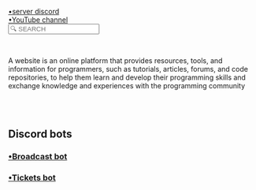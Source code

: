 <html>
<head>

  <a href="https://discord.com/invite/hAyveBFb">•server discord</a><br>
  <a href="https://youtube.com/@ayoub_kobra_ff?si=nQyarPNhHvr3rWIK">•YouTube channel</a><br>
  <input type="sarch" placeholder="🔍 SEARCH" id="myInput" title="type a name" onkeyup="myFuncrion()"/>
  
  <meta http-equiv="CONTENT-TYPE" content="text/html; charset=UTF-8">
  <link rel="stylesheet" href="styles/style.css"/>
  <title>jé.blue</title>
   

</head>
<body>
  
<style>
    body {
      background-image: url('Picsart_24-05-16_20-56-54-582.jpg');
      
    }
  </style>
 <br> <p>A website is an online platform that provides resources, tools, and information for programmers, such as tutorials, articles, forums, and code repositories, to help them learn and develop their programming skills and exchange knowledge and experiences with the programming community</p><br>
  <br>
  <h2>Discord bots</h2>
  <a href="https://bleu1js.github.io/Broadcast-bot.-js-/"><h3>•Broadcast bot</h3></a>
  <a href="https://bleu1js.github.io/Ticket-bot"><h3>•Tickets bot</h3></a>
  
</body>
</html>
